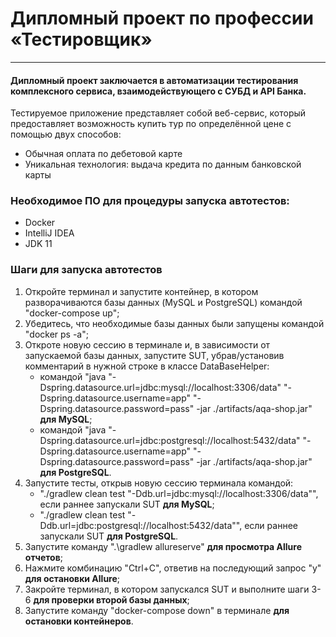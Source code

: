 # Дипломный проект по профессии «Тестировщик»
***
#### Дипломный проект заключается в автоматизации тестирования комплексного сервиса, взаимодействующего с СУБД и API Банка.
Тестируемое приложение представляет собой веб-сервис, который предоставляет возможность купить тур по определённой цене с помощью двух способов:
* Обычная оплата по дебетовой карте
* Уникальная технология: выдача кредита по данным банковской карты

### Необходимое ПО для процедуры запуска автотестов:
* Docker
* IntelliJ IDEA
* JDK 11

### Шаги для запуска автотестов
1. Откройте терминал и запустите контейнер, в котором разворачиваются базы данных (MySQL и PostgreSQL) командой "docker-compose up";
2. Убедитесь, что необходимые базы данных были запущены командой "docker ps -a";
3. Откроте новую сессию в терминале и, в зависимости от запускаемой базы данных, запустите SUT, убрав/установив комментарий в нужной строке в классе DataBaseHelper:
    * командой "java "-Dspring.datasource.url=jdbc:mysql://localhost:3306/data" "-Dspring.datasource.username=app" "-Dspring.datasource.password=pass" -jar ./artifacts/aqa-shop.jar" **для MySQL**;
    * командой "java "-Dspring.datasource.url=jdbc:postgresql://localhost:5432/data" "-Dspring.datasource.username=app" "-Dspring.datasource.password=pass" -jar ./artifacts/aqa-shop.jar" **для PostgreSQL**.
4. Запустите тесты, открыв новую сессию терминала командой:
    * "./gradlew clean test "-Ddb.url=jdbc:mysql://localhost:3306/data"", если раннее запускали SUT **для MySQL**;
    * "./gradlew clean test "-Ddb.url=jdbc:postgresql://localhost:5432/data"", если раннее запускали SUT **для PostgreSQL**.
5. Запустите команду ".\gradlew allureserve" **для просмотра Allure отчетов**;
6. Нажмите комбинацию "Ctrl+C", ответив на последующий запрос "y" **для остановки Allure**;
7. Закройте терминал, в котором запускался SUT и выполните шаги 3-6 **для проверки второй базы данных**;
8. Запустите команду "docker-compose down" в терминале **для остановки контейнеров**.
